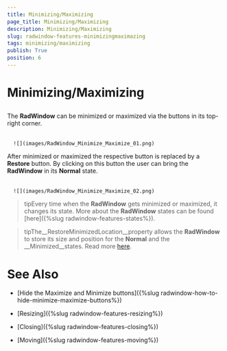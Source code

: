 ```yaml
---
title: Minimizing/Maximizing
page_title: Minimizing/Maximizing
description: Minimizing/Maximizing
slug: radwindow-features-minimizingmaximazing
tags: minimizing/maximizing
publish: True
position: 6
---
```


# Minimizing/Maximizing



## 

The __RadWindow__ can be minimized or maximized via the buttons in its top-right corner.




         
      ![](images/RadWindow_Minimize_Maximize_01.png)

After minimized or maximized the respective button is replaced by a __Restore__ button. By clicking on this button the user can bring the __RadWindow__ in its __Normal__ state.




         
      ![](images/RadWindow_Minimize_Maximize_02.png)

>tipEvery time when the __RadWindow__ gets minimized or maximized, it changes its state. More about the __RadWindow__ states can be found [here]({%slug radwindow-features-states%}).

>tipThe__RestoreMinimizedLocation__property allows the __RadWindow__ to store its size and position for the __Normal__ and the __Minimized__states. Read more [here](#Preserving_the_size_and_the_location_of_the_window).

# See Also

 * [Hide the Maximize and Minimize buttons]({%slug radwindow-how-to-hide-minimize-maximize-buttons%})

 * [Resizing]({%slug radwindow-features-resizing%})

 * [Closing]({%slug radwindow-features-closing%})

 * [Moving]({%slug radwindow-features-moving%})
